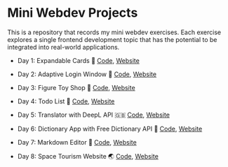 # Mini Webdev Projects

This is a repository that records my mini webdev exercises. Each exercise explores a single frontend development topic that has the potential to be integrated into real-world applications.

- Day 1: Expandable Cards :bookmark: [Code](./001_expandable_cards/), [Website](https://clickvisionstudio.github.io/001_expandable_cards/)
- Day 2: Adaptive Login Window :key: [Code](./002_adaptive_login_window/), [Website](https://clickvisionstudio.github.io/002_adaptive_login_window/)

- Day 3: Figure Toy Shop :gift: [Code](./003_toy_store/), [Website](https://clickvisionstudio.github.io/003_toy_shop/)

- Day 4: Todo List :memo: [Code](./004_todo_list/), [Website](https://clickvisionstudio.github.io/004_todo_list/)

- Day 5: Translator with DeepL API :uk: [Code](./005_translator_with_deeplAPI/), [Website](https://clickvisionstudio.github.io/005_translator/)

- Day 6: Dictionary App with Free Dictionary API :closed_book: [Code](./006_dictionary_app/), [Website](https://clickvisionstudio.github.io/responsive_dict_app/)

- Day 7: Markdown Editor :memo: [Code](./007_markdown_editor/), [Website](https://clickvisionstudio.github.io/markdown-editor/)

- Day 8: Space Tourism Website :earth_asia: [Code](./008_space_tourism_website/), [Website](https://clickvisionstudio.github.io/space_tourism_website/#/home)
